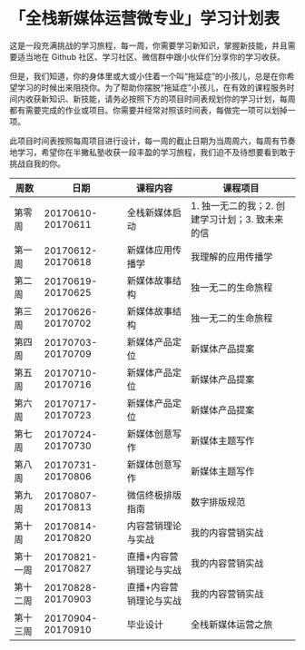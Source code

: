 # 「全栈新媒体运营微专业」学习计划表

这是一段充满挑战的学习旅程，每一周，你需要学习新知识，掌握新技能，并且需要适当地在 Github 社区、学习社区、微信群中跟小伙伴们分享你的学习收获。

但是，我们知道，你的身体里或大或小住着一个叫“拖延症”的小孩儿，总是在你希望学习的时候出来阻挠你。为了帮助你摆脱“拖延症”小孩儿，在有效的课程服务时间内收获新知识、新技能，请务必按照下方的项目时间表规划你的学习计划，每周都有需要完成的作业或项目。你需要并经常对照该时间表，每做完一项可以划掉一项。

此项目时间表按照每周项目进行设计，每一周的截止日期为当周周六，每周有节奏地学习，希望你在半撇私塾收获一段丰盈的学习旅程，我们迫不及待想要看到敢于挑战自我的你。



| 周数   | 日期                | 课程内容         | 课程项目                         |
| ---- | ----------------- | ------------ | ---------------------------- |
| 第零周  | 20170610-20170611 | 全栈新媒体启动      | 1. 独一无二的我；2. 创建学习计划；3. 致未来的信 |
| 第一周  | 20170612-20170618 | 新媒体应用传播学     | 我理解的应用传播学                    |
| 第二周  | 20170619-20170625 | 新媒体故事结构      | 独一无二的生命旅程                    |
| 第三周  | 20170626-20170702 | 新媒体故事结构      | 独一无二的生命旅程                    |
| 第四周  | 20170703-20170709 | 新媒体产品定位      | 新媒体产品提案                      |
| 第五周  | 20170710-20170716 | 新媒体产品定位      | 新媒体产品提案                      |
| 第六周  | 20170717-20170723 | 新媒体产品定位      | 新媒体产品提案                      |
| 第七周  | 20170724-20170730 | 新媒体创意写作      | 新媒体主题写作                      |
| 第八周  | 20170731-20170806 | 新媒体创意写作      | 新媒体主题写作                      |
| 第九周  | 20170807-20170813 | 微信终极排版指南     | 数字排版规范                       |
| 第十周  | 20170814-20170820 | 内容营销理论与实战    | 我的内容营销实战                     |
| 第十一周 | 20170821-20170827 | 直播+内容营销理论与实战 | 我的内容营销实战                     |
| 第十二周 | 20170828-20170903 | 直播+内容营销理论与实战 | 我的内容营销实战                     |
| 第十三周 | 20170904-20170910 | 毕业设计         | 全栈新媒体运营之旅                    |
